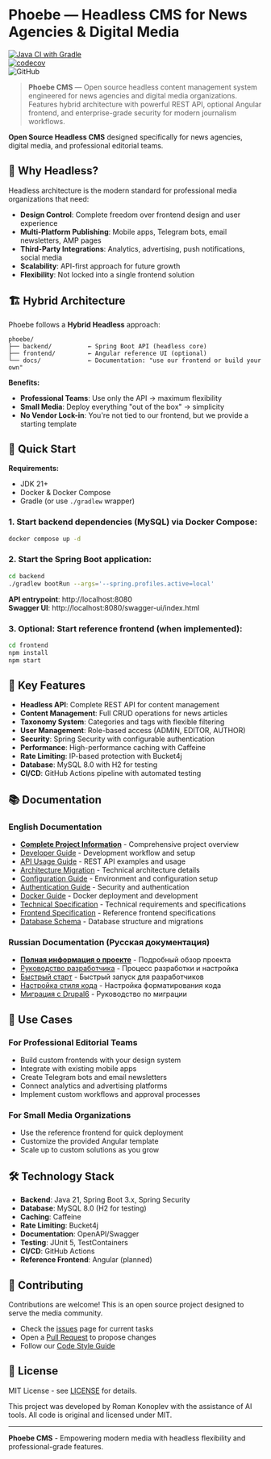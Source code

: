 # Phoebe — Headless CMS for News Agencies & Digital Media

[![Java CI with Gradle](https://github.com/rkonoplev/news-platform/actions/workflows/gradle-ci.yml/badge.svg)](https://github.com/rkonoplev/news-platform/actions/workflows/gradle-ci.yml)  
[![codecov](https://codecov.io/gh/rkonoplev/news-platform/graph/badge.svg?token=YOUR_TOKEN)](https://codecov.io/gh/rkonoplev/news-platform)  
![GitHub](https://img.shields.io/github/license/rkonoplev/news-platform)

> **Phoebe CMS** — Open source headless content management system engineered for news agencies and digital
> media organizations. Features hybrid architecture with powerful REST API, optional Angular frontend, and
> enterprise-grade security for modern journalism workflows.

**Open Source Headless CMS** designed specifically for news agencies, digital media, and professional
editorial teams.

## 🎯 Why Headless?

Headless architecture is the modern standard for professional media organizations that need:

- **Design Control**: Complete freedom over frontend design and user experience
- **Multi-Platform Publishing**: Mobile apps, Telegram bots, email newsletters, AMP pages
- **Third-Party Integrations**: Analytics, advertising, push notifications, social media
- **Scalability**: API-first approach for future growth
- **Flexibility**: Not locked into a single frontend solution

## 🏗️ Hybrid Architecture

Phoebe follows a **Hybrid Headless** approach:

```
phoebe/
├── backend/          ← Spring Boot API (headless core)
├── frontend/         ← Angular reference UI (optional)
└── docs/             ← Documentation: "use our frontend or build your own"
```

**Benefits:**
- **Professional Teams**: Use only the API → maximum flexibility
- **Small Media**: Deploy everything "out of the box" → simplicity
- **No Vendor Lock-in**: You're not tied to our frontend, but we provide a starting template

## 🚀 Quick Start

**Requirements:**
- JDK 21+
- Docker & Docker Compose
- Gradle (or use `./gradlew` wrapper)

### 1. Start backend dependencies (MySQL) via Docker Compose:
```bash
docker compose up -d
```

### 2. Start the Spring Boot application:
```bash
cd backend
./gradlew bootRun --args='--spring.profiles.active=local'
```

**API entrypoint**: http://localhost:8080  
**Swagger UI**: http://localhost:8080/swagger-ui/index.html

### 3. Optional: Start reference frontend (when implemented):
```bash
cd frontend
npm install
npm start
```

## 🔧 Key Features

- **Headless API**: Complete REST API for content management
- **Content Management**: Full CRUD operations for news articles
- **Taxonomy System**: Categories and tags with flexible filtering
- **User Management**: Role-based access (ADMIN, EDITOR, AUTHOR)
- **Security**: Spring Security with configurable authentication
- **Performance**: High-performance caching with Caffeine
- **Rate Limiting**: IP-based protection with Bucket4j
- **Database**: MySQL 8.0 with H2 for testing
- **CI/CD**: GitHub Actions pipeline with automated testing

## 📚 Documentation

### English Documentation
- **[Complete Project Information](docs/en/TASK_DESCRIPTION.md)** - Comprehensive project overview
- [Developer Guide](docs/en/DEVELOPER_GUIDE.md) - Development workflow and setup
- [API Usage Guide](docs/en/API_USAGE.md) - REST API examples and usage
- [Architecture Migration](docs/en/ARCHITECTURE_MIGRATION.md) - Technical architecture details
- [Configuration Guide](docs/en/CONFIG_GUIDE.md) - Environment and configuration setup
- [Authentication Guide](docs/en/AUTHENTICATION_GUIDE.md) - Security and authentication
- [Docker Guide](docs/en/DOCKER_GUIDE.md) - Docker deployment and development
- [Technical Specification](docs/en/TECHNICAL_SPEC.md) - Technical requirements and specifications
- [Frontend Specification](docs/en/FRONTEND_SPEC.md) - Reference frontend specifications
- [Database Schema](docs/en/DATABASE_SCHEMA.md) - Database structure and migrations

### Russian Documentation (Русская документация)
- **[Полная информация о проекте](docs/ru/TASK_DESCRIPTION_RU.md)** - Подробный обзор проекта
- [Руководство разработчика](docs/ru/DEVELOPER_GUIDE_RU.md) - Процесс разработки и настройка
- [Быстрый старт](docs/ru/QUICK_START_RU.md) - Быстрый запуск для разработчиков
- [Настройка стиля кода](docs/ru/CODE_STYLE_SETUP_RU.md) - Настройка форматирования кода
- [Миграция с Drupal6](docs/ru/MIGRATION_DRUPAL6_RU.md) - Руководство по миграции

## 🌟 Use Cases

### For Professional Editorial Teams
- Build custom frontends with your design system
- Integrate with existing mobile apps
- Create Telegram bots and email newsletters
- Connect analytics and advertising platforms
- Implement custom workflows and approval processes

### For Small Media Organizations
- Use the reference frontend for quick deployment
- Customize the provided Angular template
- Scale up to custom solutions as you grow

## 🛠️ Technology Stack

- **Backend**: Java 21, Spring Boot 3.x, Spring Security
- **Database**: MySQL 8.0 (H2 for testing)
- **Caching**: Caffeine
- **Rate Limiting**: Bucket4j
- **Documentation**: OpenAPI/Swagger
- **Testing**: JUnit 5, TestContainers
- **CI/CD**: GitHub Actions
- **Reference Frontend**: Angular (planned)

## 🤝 Contributing

Contributions are welcome! This is an open source project designed to serve the media community.

- Check the [issues](../../issues) page for current tasks
- Open a [Pull Request](../../pulls) to propose changes
- Follow our [Code Style Guide](docs/en/CODE_STYLE_SETUP.md)

## 📄 License

MIT License - see [LICENSE](LICENSE) for details.

This project was developed by Roman Konoplev with the assistance of AI tools.
All code is original and licensed under MIT.

---

**Phoebe CMS** - Empowering modern media with headless flexibility and professional-grade features.